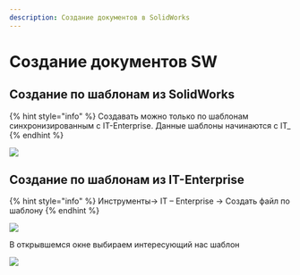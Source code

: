 ```yaml
---
description: Создание документов в SolidWorks
---
```


# Создание документов SW

## Создание по шаблонам из SolidWorks

{% hint style="info" %}
Создавать можно только по шаблонам синхронизированным с IT-Enterprise. Данные шаблоны начинаются с IT\_
{% endhint %}

![](<../../../../.gitbook/assets/image (501).png>)

## Создание по шаблонам из IT-Enterprise

{% hint style="info" %}
Инструменты-> IT – Enterprise -> Создать файл по шаблону
{% endhint %}

![](https://firebasestorage.googleapis.com/v0/b/gitbook-x-prod.appspot.com/o/spaces%2F-MBaL4-sguLCzbQd3FRY%2Fuploads%2F9w0t0IXvE5aDFkpzKXF4%2Ffile.png?alt=media)

В открывшемся окне выбираем интересующий нас шаблон

![](https://firebasestorage.googleapis.com/v0/b/gitbook-x-prod.appspot.com/o/spaces%2F-MBaL4-sguLCzbQd3FRY%2Fuploads%2F5eqSVELQ5xZvegAFQYcV%2Ffile.png?alt=media)
